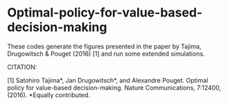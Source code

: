 # Optimal-policy-for-value-based-decision-making

These codes generate the figures presented in the paper by Tajima, Drugowitsch & Pouget (2016) [1] and run some extended simulations.


CITATION:

[1] Satohiro Tajima*, Jan Drugowitsch*, and Alexandre Pouget.
Optimal policy for value-based decision-making. 
Nature Communications, 7:12400, (2016). 
*Equally contributed.
